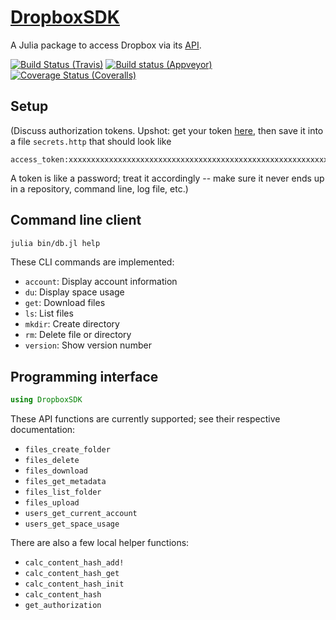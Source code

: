 # [DropboxSDK](https://github.com/eschnett/DropboxSDK.jl)

A Julia package to access Dropbox via its
[API](https://www.dropbox.com/developers/documentation/http).

[![Build Status (Travis)](https://travis-ci.org/eschnett/DropboxSDK.jl.svg?branch=master)](https://travis-ci.org/eschnett/DropboxSDK.jl)
[![Build status (Appveyor)](https://ci.appveyor.com/api/projects/status/eo7ajcctw4666pxm?svg=true)](https://ci.appveyor.com/project/eschnett/dropboxsdk-jl)
[![Coverage Status (Coveralls)](https://coveralls.io/repos/github/eschnett/DropboxSDK.jl/badge.svg?branch=master)](https://coveralls.io/github/eschnett/DropboxSDK.jl?branch=master)
<!---
[![DOI](https://zenodo.org/badge/144600920.svg)](https://zenodo.org/badge/latestdoi/144600920)
-->



## Setup

(Discuss authorization tokens. Upshot: get your token
[here](https://www.dropbox.com/developers/apps/create), then save it
into a file `secrets.http` that should look like

```
access_token:xxxxxxxxxxxxxxxxxxxxxxxxxxxxxxxxxxxxxxxxxxxxxxxxxxxxxxxxxxxxxxxx
```

A token is like a password; treat it accordingly -- make sure it never
ends up in a repository, command line, log file, etc.)



## Command line client

```sh
julia bin/db.jl help
```

These CLI commands are implemented:

- `account`: Display account information
- `du`: Display space usage
- `get`: Download files
- `ls`: List files
- `mkdir`: Create directory
- `rm`: Delete file or directory
- `version`: Show version number



## Programming interface

```Julia
using DropboxSDK
```

These API functions are currently supported; see their respective
documentation:

- `files_create_folder`
- `files_delete`
- `files_download`
- `files_get_metadata`
- `files_list_folder`
- `files_upload`
- `users_get_current_account`
- `users_get_space_usage`

There are also a few local helper functions:

- `calc_content_hash_add!`
- `calc_content_hash_get`
- `calc_content_hash_init`
- `calc_content_hash`
- `get_authorization`
